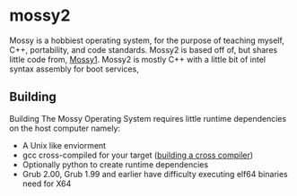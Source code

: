 mossy2
======
Mossy is a hobbiest operating system, for the purpose of teaching myself, C++, portability, and code standards.
Mossy2 is based off of, but shares little code from, [Mossy1](http://bitbucket.org/matter123/mossy). Mossy2 is mostly
C++ with a little bit of intel syntax assembly for boot services,

Building
--------
Building The Mossy Operating System requires little runtime dependencies on the host computer namely:
  * A Unix like enviorment
  * gcc cross-compiled for your target ([building a cross compiler](http://wiki.osdev.org/GCC_Cross-Compiler))
  * Optionally python to create runtime dependencies
  * Grub 2.00, Grub 1.99 and earlier have difficulty executing elf64 binaries need for X64
